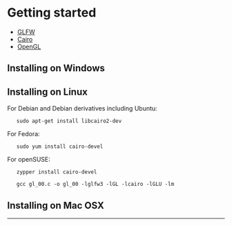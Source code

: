 # Getting started

- [GLFW](https://en.wikipedia.org/wiki/GLFW)
- [Cairo](https://en.wikipedia.org/wiki/Cairo_(graphics))
- [OpenGL](https://en.wikipedia.org/wiki/OpenGL)

## Installing on Windows

## Installing on Linux

For Debian and Debian derivatives including Ubuntu:

```
   sudo apt-get install libcairo2-dev
```
For Fedora:

```
   sudo yum install cairo-devel
```
For openSUSE:
```
   zypper install cairo-devel
```

```
   gcc gl_00.c -o gl_00 -lglfw3 -lGL -lcairo -lGLU -lm
```

## Installing on Mac OSX

---
